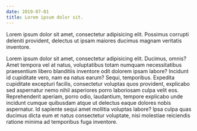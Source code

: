 ```yaml
---
date: 2019-07-01
title: Lorem ipsum dolor sit.
---
```


Lorem ipsum dolor sit amet, consectetur adipisicing elit. Possimus corrupti deleniti provident, delectus ut ipsam maiores ducimus magnam veritatis inventore.

Lorem ipsum dolor sit amet, consectetur adipisicing elit. Ducimus, omnis? Amet tempora vel at natus, voluptatibus totam numquam necessitatibus praesentium libero blanditiis inventore odit dolorem ipsam labore? Incidunt id cupiditate vero, nam ea natus earum? Sequi, temporibus. Expedita cupiditate excepturi facilis, consectetur voluptas quos provident, explicabo sed aspernatur nemo nihil asperiores porro laboriosam culpa velit eos. Reprehenderit aperiam, porro odio, laudantium, tempore explicabo unde incidunt cumque quibusdam atque ut delectus eaque dolores nobis aspernatur. Id sapiente sequi amet mollitia voluptas labore? Ipsa culpa quas ducimus dicta eum et natus consectetur voluptate, nisi molestiae reiciendis ratione minima ad temporibus fuga inventore.